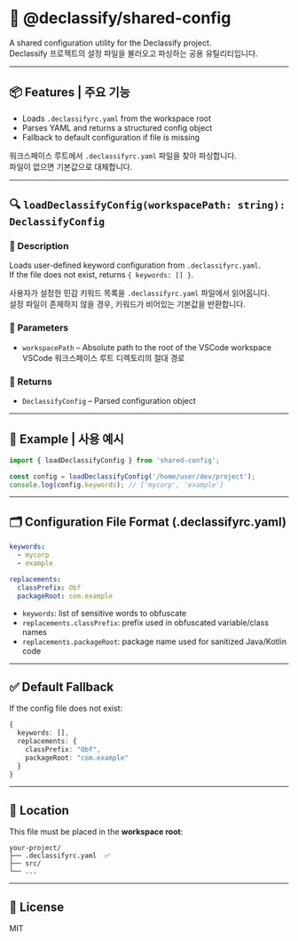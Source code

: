 # 🔧 @declassify/shared-config

A shared configuration utility for the Declassify project.  
Declassify 프로젝트의 설정 파일을 불러오고 파싱하는 공용 유틸리티입니다.

---

## 📦 Features | 주요 기능

- Loads `.declassifyrc.yaml` from the workspace root
- Parses YAML and returns a structured config object
- Fallback to default configuration if file is missing

워크스페이스 루트에서 `.declassifyrc.yaml` 파일을 찾아 파싱합니다.  
파일이 없으면 기본값으로 대체합니다.

---

## 🔍 `loadDeclassifyConfig(workspacePath: string): DeclassifyConfig`

### 📘 Description

Loads user-defined keyword configuration from `.declassifyrc.yaml`.  
If the file does not exist, returns `{ keywords: [] }`.

사용자가 설정한 민감 키워드 목록을 `.declassifyrc.yaml` 파일에서 읽어옵니다.  
설정 파일이 존재하지 않을 경우, 키워드가 비어있는 기본값을 반환합니다.

### 🧾 Parameters

- `workspacePath` – Absolute path to the root of the VSCode workspace  
  VSCode 워크스페이스 루트 디렉토리의 절대 경로

### 🔁 Returns

- `DeclassifyConfig` – Parsed configuration object

---

## 🧪 Example | 사용 예시

```ts
import { loadDeclassifyConfig } from 'shared-config';

const config = loadDeclassifyConfig('/home/user/dev/project');
console.log(config.keywords); // ['mycorp', 'example']
```

---

## 🗂️ Configuration File Format (.declassifyrc.yaml)

```yaml
keywords:
  - mycorp
  - example

replacements:
  classPrefix: Obf
  packageRoot: com.example
```

- `keywords`: list of sensitive words to obfuscate
- `replacements.classPrefix`: prefix used in obfuscated variable/class names
- `replacements.packageRoot`: package name used for sanitized Java/Kotlin code

---

## ✅ Default Fallback

If the config file does not exist:

```ts
{
  keywords: [],
  replacements: {
    classPrefix: "Obf",
    packageRoot: "com.example"
  }
}
```

---

## 📁 Location

This file must be placed in the **workspace root**:

```
your-project/
├── .declassifyrc.yaml  ✅
├── src/
└── ...
```

---

## 📜 License

MIT
